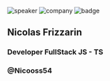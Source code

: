 <!-- .slide: class="speaker-slide blue" -->
![speaker](./assets/images/speaker/nicolas-frizzarin/nicoF.png)
![company](./assets/images/speaker/logo_sfeir_bleu_orange.png)
![badge](./assets/images/speaker/nicolas-frizzarin/badgeMongo.png)
<h2>Nicolas <span>Frizzarin</span></h2>

### Developer FullStack JS - TS
<!-- .element: class="icon-rule icon-first" -->

### @Nicooss54
<!-- .element: class="icon-twitter icon-second" -->